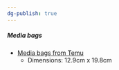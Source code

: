 ```yaml
---
dg-publish: true
---
```

##### Media bags
- [Media bags from Temu](https://www.temu.com/za/5-10pcs-aquarium-filters-media-zipper-bags-for-activated-carbon-ceramic-fish-tank-pet-supplies-g-601099535344351.html)
  - Dimensions: 12.9cm x 19.8cm
